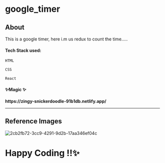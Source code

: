 # google_timer

<h2>About</h2>

This is a google timer, here i.m us redux to count the time.....


<h4>Tech Stack used:</h4>

 ```sh
HTML

CSS

React 
 ```

<h4>✨Magic ✨<h4>
 https://zingy-snickerdoodle-91b1db.netlify.app/
  
<hr>
 
<h2>Reference Images</h2>
  
![2cb2fb72-3cc9-4291-9d2b-17aa346ef04c](https://user-images.githubusercontent.com/96066976/173232223-e8257d03-048d-441d-a4c8-555650dba4e4.jpg)


# Happy Coding !!✨

